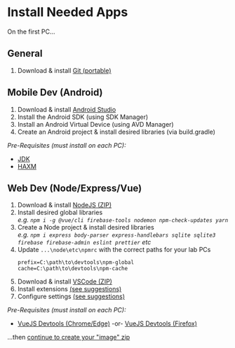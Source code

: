 # Install Needed Apps

On the first PC...

## General

1. Download & install [Git (portable)](https://git-scm.com/download/win)

## Mobile Dev (Android)

1. Download & install [Android Studio](https://developer.android.com/studio)
2. Install the Android SDK (using SDK Manager)
3. Install an Android Virtual Device (using AVD Manager)
4. Create an Android project & install desired libraries (via build.gradle)

_Pre-Requisites (must install on each PC):_

- [JDK](https://www.oracle.com/java/technologies/javase-jdk15-downloads.html)
- [HAXM](https://github.com/intel/haxm/releases/tag/v7.6.5)

## Web Dev (Node/Express/Vue)

1. Download & install [NodeJS (ZIP)](https://nodejs.org/en/download/current/)
2. Install desired global libraries  
   _e.g. `npm i -g @vue/cli firebase-tools nodemon npm-check-updates yarn`_
3. Create a Node project & install desired libraries  
   _e.g. `npm i express body-parser express-handlebars sqlite sqlite3 firebase firebase-admin eslint prettier` etc_
4. Update `...\node\etc\npmrc` with the correct paths for your lab PCs
   ```
   prefix=C:\path\to\devtools\npm-global cache=C:\path\to\devtools\npm-cache
   ```
5. Download & install [VSCode (ZIP)](https://code.visualstudio.com/download)
6. Install extensions [(see suggestions)](./suggested-vscode-extensions.md)
7. Configure settings [(see suggestions)](../devtools/vscode/data/user-data/)

_Pre-Requisites (must install on each PC):_

- [VueJS Devtools (Chrome/Edge)](https://chrome.google.com/webstore/detail/vuejs-devtools/nhdogjmejiglipccpnnnanhbledajbpd/related) -or- [VueJS Devtools (Firefox)](https://addons.mozilla.org/en-US/firefox/addon/vue-js-devtools/)

...then [continue to create your "image" zip](../README.md)
